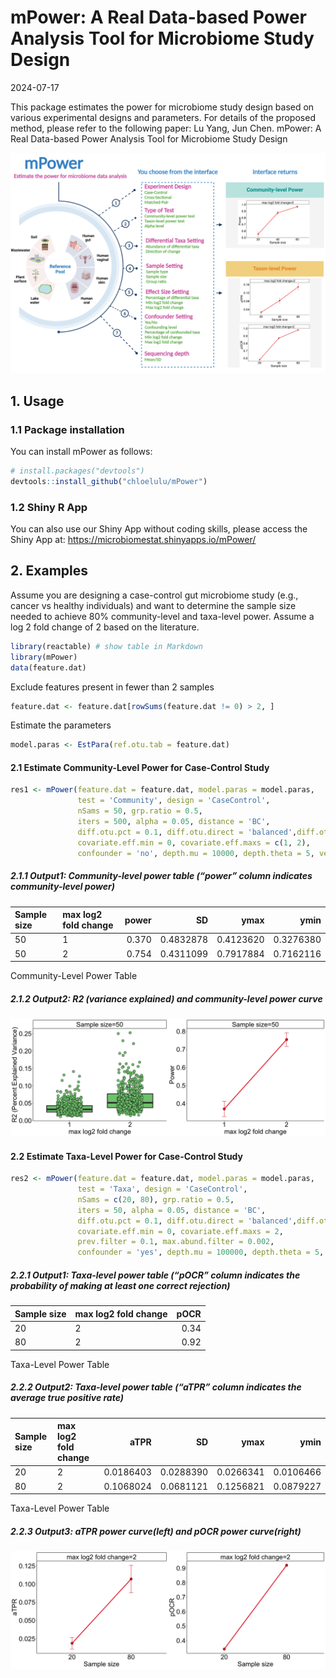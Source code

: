 mPower: A Real Data-based Power Analysis Tool for Microbiome Study
Design
================
2024-07-17

This package estimates the power for microbiome study design based on
various experimental designs and parameters. For details of the proposed
method, please refer to the following paper: Lu Yang, Jun Chen. mPower:
A Real Data-based Power Analysis Tool for Microbiome Study Design

![](workflows.png)

## 1. Usage

### 1.1 Package installation

You can install mPower as follows:

``` r
# install.packages("devtools")
devtools::install_github("chloelulu/mPower")
```

### 1.2 Shiny R App

You can also use our Shiny App without coding skills, please access the
Shiny App at: <https://microbiomestat.shinyapps.io/mPower/>

## 2. Examples

Assume you are designing a case-control gut microbiome study (e.g.,
cancer vs healthy individuals) and want to determine the sample size
needed to achieve 80% community-level and taxa-level power. Assume a log
2 fold change of 2 based on the literature.

``` r
library(reactable) # show table in Markdown
library(mPower)
data(feature.dat)
```

Exclude features present in fewer than 2 samples

``` r
feature.dat <- feature.dat[rowSums(feature.dat != 0) > 2, ]
```

Estimate the parameters

``` r
model.paras <- EstPara(ref.otu.tab = feature.dat)
```

#### 2.1 Estimate Community-Level Power for Case-Control Study

``` r
res1 <- mPower(feature.dat = feature.dat, model.paras = model.paras,
               test = 'Community', design = 'CaseControl',
               nSams = 50, grp.ratio = 0.5,
               iters = 500, alpha = 0.05, distance = 'BC',
               diff.otu.pct = 0.1, diff.otu.direct = 'balanced',diff.otu.mode = 'random',
               covariate.eff.min = 0, covariate.eff.maxs = c(1, 2),
               confounder = 'no', depth.mu = 10000, depth.theta = 5, verbose = F)
```

##### 2.1.1 Output1: Community-level power table (“power” column indicates community-level power)

| Sample size | max log2 fold change | power |        SD |      ymax |      ymin |
|:------------|:---------------------|------:|----------:|----------:|----------:|
| 50          | 1                    | 0.370 | 0.4832878 | 0.4123620 | 0.3276380 |
| 50          | 2                    | 0.754 | 0.4311099 | 0.7917884 | 0.7162116 |

Community-Level Power Table

##### 2.1.2 Output2: R2 (variance explained) and community-level power curve

![](README_files/figure-gfm/unnamed-chunk-6-1.png)<!-- -->

#### 2.2 Estimate Taxa-Level Power for Case-Control Study

``` r
res2 <- mPower(feature.dat = feature.dat, model.paras = model.paras,
               test = 'Taxa', design = 'CaseControl',
               nSams = c(20, 80), grp.ratio = 0.5,
               iters = 50, alpha = 0.05, distance = 'BC',
               diff.otu.pct = 0.1, diff.otu.direct = 'balanced',diff.otu.mode = 'random',
               covariate.eff.min = 0, covariate.eff.maxs = 2,
               prev.filter = 0.1, max.abund.filter = 0.002,
               confounder = 'yes', depth.mu = 100000, depth.theta = 5, verbose = F)
```

##### 2.2.1 Output1: Taxa-level power table (“pOCR” column indicates the probability of making at least one correct rejection)

| Sample size | max log2 fold change | pOCR |
|:------------|:---------------------|-----:|
| 20          | 2                    | 0.34 |
| 80          | 2                    | 0.92 |

Taxa-Level Power Table

##### 2.2.2 Output2: Taxa-level power table (“aTPR” column indicates the average true positive rate)

| Sample size | max log2 fold change |      aTPR |        SD |      ymax |      ymin |
|:------------|:---------------------|----------:|----------:|----------:|----------:|
| 20          | 2                    | 0.0186403 | 0.0288390 | 0.0266341 | 0.0106466 |
| 80          | 2                    | 0.1068024 | 0.0681121 | 0.1256821 | 0.0879227 |

Taxa-Level Power Table

##### 2.2.3 Output3: aTPR power curve(left) and pOCR power curve(right)

![](README_files/figure-gfm/unnamed-chunk-10-1.png)<!-- -->
